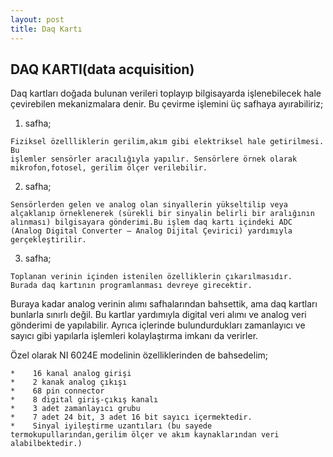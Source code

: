 ```yaml
---
layout: post
title: Daq Kartı
---
```


DAQ KARTI(data acquisition) 
-----

Daq kartları doğada bulunan verileri toplayıp bilgisayarda işlenebilecek hale
çevirebilen mekanizmalara denir. Bu çevirme işlemini üç safhaya ayırabiliriz;

1.    safha;

    Fiziksel özellliklerin gerilim,akım gibi elektriksel hale getirilmesi. Bu
    işlemler sensörler aracılığıyla yapılır. Sensörlere örnek olarak
    mikrofon,fotosel, gerilim ölçer verilebilir.

2.    safha;

    Sensörlerden gelen ve analog olan sinyallerin yükseltilip veya alçaklanıp örneklenerek (sürekli bir sinyalin belirli bir aralığının alınması) bilgisayara gönderimi.Bu işlem daq kartı içindeki ADC (Analog Digital Converter – Analog Dijital Çevirici) yardımıyla gerçekleştirilir.

3.    safha;

    Toplanan verinin içinden istenilen özelliklerin çıkarılmasıdır.
    Burada daq kartının programlanması devreye girecektir.               

Buraya kadar analog verinin alımı safhalarından bahsettik, ama daq kartları bunlarla sınırlı değil. Bu kartlar yardımıyla digital veri alımı ve analog veri gönderimi de yapılabilir. Ayrıca içlerinde bulundurdukları zamanlayıcı ve sayıcı gibi yapılarla işlemleri kolaylaştırma imkanı da verirler.

Özel olarak NI 6024E modelinin özelliklerinden de bahsedelim;

	*    16 kanal analog girişi
	*    2 kanak analog çıkışı
	*    68 pin connector
	*    8 digital giriş-çıkış kanalı
	*    3 adet zamanlayıcı grubu 
	*    7 adet 24 bit, 3 adet 16 bit sayıcı içermektedir.
	*    Sinyal iyileştirme uzantıları (bu sayede termokupullarından,gerilim ölçer ve akım kaynaklarından veri alabilbektedir.)

